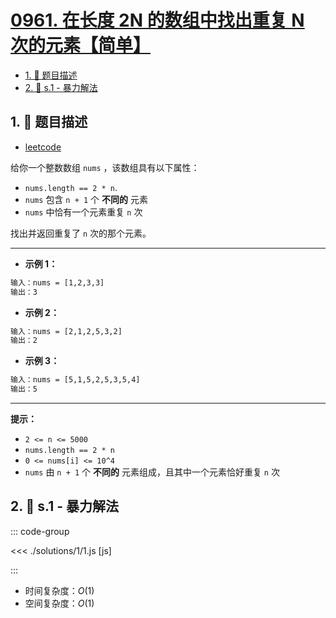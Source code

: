 # [0961. 在长度 2N 的数组中找出重复 N 次的元素【简单】](https://github.com/tnotesjs/TNotes.leetcode/tree/main/notes/0961.%20%E5%9C%A8%E9%95%BF%E5%BA%A6%202N%20%E7%9A%84%E6%95%B0%E7%BB%84%E4%B8%AD%E6%89%BE%E5%87%BA%E9%87%8D%E5%A4%8D%20N%20%E6%AC%A1%E7%9A%84%E5%85%83%E7%B4%A0%E3%80%90%E7%AE%80%E5%8D%95%E3%80%91)

<!-- region:toc -->

- [1. 📝 题目描述](#1--题目描述)
- [2. 🎯 s.1 - 暴力解法](#2--s1---暴力解法)

<!-- endregion:toc -->

## 1. 📝 题目描述

- [leetcode](https://leetcode.cn/problems/n-repeated-element-in-size-2n-array/)

给你一个整数数组 `nums` ，该数组具有以下属性：

- `nums.length == 2 * n`.
- `nums` 包含 `n + 1` 个 **不同的** 元素
- `nums` 中恰有一个元素重复 `n` 次

找出并返回重复了 `n` 次的那个元素。

---

- **示例 1：**

```txt
输入：nums = [1,2,3,3]
输出：3
```

- **示例 2：**

```txt
输入：nums = [2,1,2,5,3,2]
输出：2
```

- **示例 3：**

```txt
输入：nums = [5,1,5,2,5,3,5,4]
输出：5
```

---

**提示：**

- `2 <= n <= 5000`
- `nums.length == 2 * n`
- `0 <= nums[i] <= 10^4`
- `nums` 由 `n + 1` 个 **不同的** 元素组成，且其中一个元素恰好重复 `n` 次

## 2. 🎯 s.1 - 暴力解法

::: code-group

<<< ./solutions/1/1.js [js]

:::

- 时间复杂度：$O(1)$
- 空间复杂度：$O(1)$
